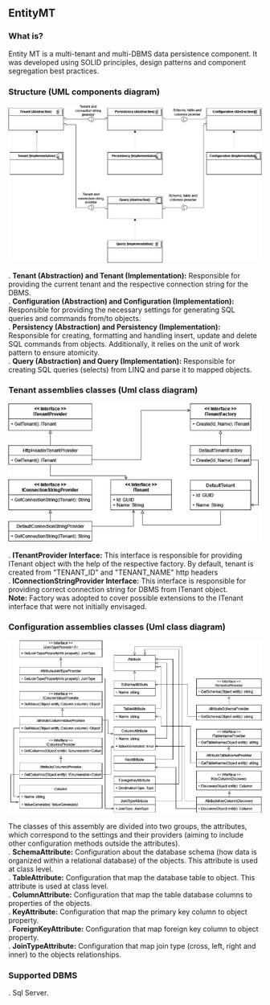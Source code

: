 ## EntityMT

### What is?

Entity MT is a multi-tenant and multi-DBMS data persistence component. It was developed using SOLID principles, design patterns and component segregation best practices.

### Structure (UML components diagram)

![Alt text](./Uml/components.png)

. __Tenant (Abstraction) and Tenant (Implementation):__ Responsible for providing the current tenant and the respective connection string for the DBMS. <br/>
. __Configuration (Abstraction) and Configuration (Implementation):__ Responsible for providing the necessary settings for generating SQL queries and commands from/to objects.<br/>
. __Persistency (Abstraction) and Persistency (Implementation):__ Responsible for creating, formatting and handling insert, update and delete SQL commands from objects. Additionally, it relies on the unit of work pattern to ensure atomicity.<br/>
. __Query (Abstraction) and Query (Implementation):__ Responsible for creating SQL queries (selects) from LINQ and parse it to mapped objects.

### Tenant assemblies classes (Uml class diagram)
<p align="center"><img src="./Uml/class_tenants.png"/><p/>

. __ITenantProvider Interface:__ This interface is responsible for providing ITenant object with the help of the respective factory. By default, tenant is created from "TENANT_ID" and "TENANT_NAME" http headers<br/>
. __IConnectionStringProvider Interface:__ This interface is responsible for providing correct connection string for DBMS from ITenant object.<br/>
__Note:__ Factory was adopted to cover possible extensions to the ITenant interface that were not initially envisaged.

### Configuration assemblies classes (Uml class diagram)
<p align="center"><img src="./Uml/class_configuration.png"/><p/>

The classes of this assembly are divided into two groups, the attributes, which correspond to the settings and their providers (aiming to include other configuration methods outside the attributes).<br/>
. __SchemaAttribute:__ Configuration about the database schema (how data is organized within a relational database) of the objects. This attribute is used at class level.<br/>
. __TableAttribute:__ Configuration that map the database table to object. This attribute is used at class level.<br/>
. __ColumnAttribute:__ Configuration that map the table database columns to properties of the objects. <br/> 
. __KeyAttribute:__ Configuration that map the primary key column to object property. <br/>
. __ForeignKeyAttribute:__ Configuration that map foreign key column to object property. <br/>
. __JoinTypeAttribute:__ Configuration that map join type (cross, left, right and inner) to the objects relationships.

### Supported DBMS

. Sql Server.
